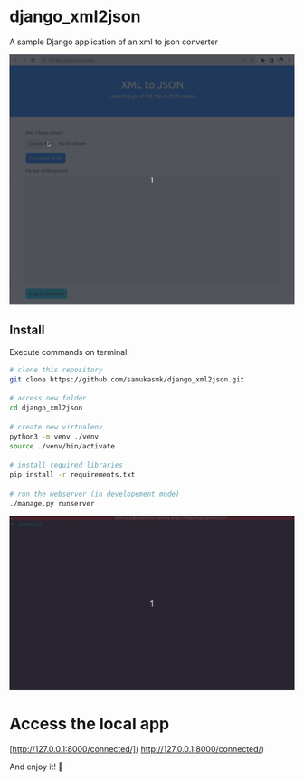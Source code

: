 # django_xml2json
A sample Django application of an xml to json converter

![.docs/django_xml2json-use.gif](.docs/django_xml2json-use.gif ) 

## Install
Execute commands on terminal:
```sh
# clone this repository
git clone https://github.com/samukasmk/django_xml2json.git

# access new folder
cd django_xml2json

# create new virtualenv
python3 -m venv ./venv
source ./venv/bin/activate

# install required libraries
pip install -r requirements.txt

# run the webserver (in developement mode)
./manage.py runserver
```

![.docs/django_xml2json-install.gif](.docs/django_xml2json-install.gif)

# Access the local app
[http://127.0.0.1:8000/connected/]( http://127.0.0.1:8000/connected/)

And enjoy it! 🎉
